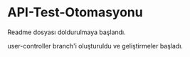 # API-Test-Otomasyonu

Readme dosyası doldurulmaya başlandı.

user-controller branch'i oluşturuldu ve geliştirmeler başladı.